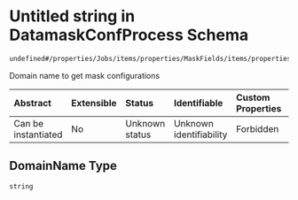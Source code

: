 # Untitled string in DatamaskConfProcess Schema

```txt
undefined#/properties/Jobs/items/properties/MaskFields/items/properties/DomainName
```

Domain name to get mask configurations

| Abstract            | Extensible | Status         | Identifiable            | Custom Properties | Additional Properties | Access Restrictions | Defined In                                                                |
| :------------------ | :--------- | :------------- | :---------------------- | :---------------- | :-------------------- | :------------------ | :------------------------------------------------------------------------ |
| Can be instantiated | No         | Unknown status | Unknown identifiability | Forbidden         | Allowed               | none                | [datamask.schema.json\*](out/datamask.schema.json "open original schema") |

## DomainName Type

`string`

